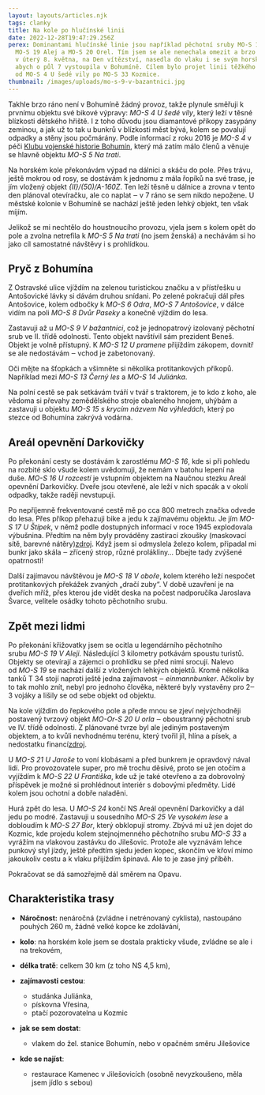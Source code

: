 ```yaml
---
layout: layouts/articles.njk
tags: clanky
title: Na kole po hlučínské linii
date: 2022-12-28T19:47:29.256Z
perex: Dominantami hlučínské linie jsou například pěchotní sruby MO-S 18 Obora,
  MO-S 19 Alej a MO-S 20 Orel. Tím jsem se ale nenechala omezit a brzo ráno jsem
  v úterý 8. května, na Den vítězství, nasedla do vlaku i se svým horským kolem,
  abych o půl 7 vystoupila v Bohumíně. Cílem bylo projet linii těžkého opevnění
  od MO-S 4 U šedé vily po MO-S 33 Kozmice.
thumbnail: /images/uploads/mo-s-9-v-bazantnici.jpg
---
```



Takhle brzo ráno není v Bohumíně žádný provoz, takže plynule směřuji k prvnímu objektu své bikové výpravy: *MO-S 4 U šedé vily*, který leží v těsné blízkosti dětského hřiště. I z toho důvodu jsou diamantové příkopy zasypány zeminou, a jak už to tak u bunkrů v blízkosti měst bývá, kolem se povalují odpadky a stěny jsou počmárány. Podle informací z roku 2016 je *MO-S 4* v péči [Klubu vojenské historie Bohumín](http://www.bunkr-bohumin.cz/), který má zatím málo členů a věnuje se hlavně objektu *MO-S 5 Na trati*.

Na horském kole překonávám výpad na dálnici a skáču do pole. Přes trávu, ještě mokrou od rosy, se dostávám k jednomu z mála řopíků na své trase, je jím vložený objekt *{II}/(50)/A-160Z*. Ten leží těsně u dálnice a zrovna v tento den plánoval otevíračku, ale co naplat ‒ v 7 ráno se sem nikdo nepožene. U městské kolonie v Bohumíně se nachází ještě jeden lehký objekt, ten však míjím.

Jelikož se mi nechtělo do houstnoucího provozu, vjela jsem s kolem opět do pole a zvolna netrefila k *MO-S 5 Na trati* (no jsem ženská) a nechávám si ho jako cíl samostatné návštěvy i s prohlídkou.

## Pryč z Bohumína

Z Ostravské ulice vjíždím na zelenou turistickou značku a v přístřešku u Antošovické lávky si dávám druhou snídani. Po zelené pokračuji dál přes Antošovice, kolem odbočky k *MO-S 6 Odra*, *MO-S 7 Antošovice*, v dálce vidím na poli *MO-S 8 Dvůr Paseky* a konečně vjíždím do lesa.

Zastavuji až u *MO-S 9 V bažantnici*, což je jednopatrový izolovaný pěchotní srub ve II. třídě odolnosti. Tento objekt navštívil sám prezident Beneš. Objekt je volně přístupný. K *MO-S 12 U pramene* přijíždím zákopem, dovnitř se ale nedostávám ‒ vchod je zabetonovaný.

Oči mějte na šťopkách a všimněte si několika protitankových příkopů. Například mezi *MO-S 13 Černý les* a *MO-S 14 Juliánka*.

Na polní cestě se pak setkávám tváří v tvář s traktorem, je to kdo z koho, ale vědoma si převahy zemědělského stroje obaleného hnojem, uhýbám a zastavuji u objektu *MO-S 15* *s krycím názvem Na výhledách*, který po stezce od Bohumína zakrývá vodárna.

## Areál opevnění Darkovičky

Po překonání cesty se dostávám k zarostlému *MO-S 16*, kde si při pohledu na rozbité sklo všude kolem uvědomuji, že nemám v batohu lepení na duše. *MO-S 16 U rozcestí* je vstupním objektem na Naučnou stezku Areál opevnění Darkovičky. Dveře jsou otevřené, ale leží v nich spacák a v okolí odpadky, takže raději nevstupuji.

Po nepříjemně frekventované cestě mě po cca 800 metrech značka odvede do lesa. Přes příkop přehazuji bike a jedu k zajímavému objektu. Je jím *MO-S 17 U Štípek*, v němž podle dostupných informací v roce 1945 explodovala výbušnina. Předtím na něm byly prováděny zastírací zkoušky (maskovací sítě, barevné nátěry)[zdroj](http://www.opevneni.cz/?l=2305583913874687903144). Když jsem si odmyslela železo kolem, připadal mi bunkr jako skála ‒ zřícený strop, různé prolákliny… Dbejte tady zvýšené opatrnosti!

Další zajímavou návštěvou je *MO-S 18 V oboře*, kolem kterého leží nespočet protitankových překážek zvaných „dračí zuby“. V době uzavření je na dveřích mříž, přes kterou jde vidět deska na počest nadporučíka Jaroslava Švarce, velitele osádky tohoto pěchotního srubu.

## Zpět mezi lidmi

Po překonání křižovatky jsem se ocitla u legendárního pěchotního srubu *MO-S 19 V* *Aleji.* Následující 3 kilometry potkávám spoustu turistů. Objekty se otevírají a zájemci o prohlídku se před nimi srocují. Nalevo od *MO-S 19* se nachází další z vložených lehkých objektů. Kromě několika tanků T 34 stojí naproti ještě jedna zajímavost ‒ *einmannbunker*. Ačkoliv by to tak mohlo znít, nebyl pro jednoho člověka, některé byly vystavěny pro 2‒3 vojáky a lišily se od sebe objekt od objektu.

Na kole vjíždím do řepkového pole a přede mnou se zjeví nejvýchodněji postavený tvrzový objekt *MO-Or-S 20 U orla* ‒ oboustranný pěchotní srub ve IV. třídě odolnosti. Z plánované tvrze byl ale jediným postaveným objektem, a to kvůli nevhodnému terénu, který tvořil jíl, hlína a písek, a nedostatku financí[zdroj](https://cs.wikipedia.org/wiki/Orel_(d%C4%9Blost%C5%99eleck%C3%A1_tvrz)).

U *MO-S 21 U Jaroše* to voní klobásami a před bunkrem je opravdový nával lidí. Pro provozovatele super, pro mě trochu děsivé, proto se jen otočím a vyjíždím k *MO-S 22 U Františka*, kde už je také otevřeno a za dobrovolný příspěvek je možné si prohlédnout interiér s dobovými předměty. Lidé kolem jsou ochotní a dobře naladěni.

Hurá zpět do lesa. U *MO-S 24* končí NS Areál opevnění Darkovičky a dál jedu po modré. Zastavuji u sousedního *MO-S 25 Ve vysokém lese* a dobloudím k *MO-S 27 Bor*, který obklopují stromy. Zbývá mi už jen dojet do Kozmic, kde projedu kolem stejnojmenného pěchotního srubu *MO-S 33* a vyrážím na vlakovou zastávku do Jilešovic. Protože ale vyznávám lehce punkový styl jízdy, ještě předtím sjedu jeden kopec, skončím ve křoví mimo jakoukoliv cestu a k vlaku přijíždím špinavá. Ale to je zase jiný příběh.

Pokračovat se dá samozřejmě dál směrem na Opavu.

## Charakteristika trasy

* **Náročnost:** nenáročná (zvládne i netrénovaný cyklista), nastoupáno pouhých 260 m, žádné velké kopce ke zdolávání,
* **kolo**: na horském kole jsem se dostala prakticky všude, zvládne se ale i na trekovém,
* **délka tratě**: celkem 30 km (z toho NS 4,5 km),
* **zajímavosti cestou**:

  * studánka Juliánka,
  * pískovna Vřesina,
  * ptačí pozorovatelna u Kozmic
* **jak se sem dostat**:

  * vlakem do žel. stanice Bohumín, nebo v opačném směru Jilešovice
* **kde se najíst**:

  * restaurace Kamenec v Jilešovicích (osobně nevyzkoušeno, měla jsem jídlo s sebou)